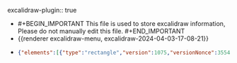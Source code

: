 excalidraw-plugin:: true

- #+BEGIN_IMPORTANT
  This file is used to store excalidraw information, Please do not manually edit this file.
  #+END_IMPORTANT
- {{renderer excalidraw-menu, excalidraw-2024-04-03-17-08-21}}
- ```json
  {"elements":[{"type":"rectangle","version":1075,"versionNonce":355472507,"isDeleted":false,"id":"P_SmOczugDo-tIIVD22qD","fillStyle":"solid","strokeWidth":2,"strokeStyle":"solid","roughness":1,"opacity":100,"angle":0,"x":759.2000427246094,"y":310.3999328613281,"strokeColor":"#1e1e1e","backgroundColor":"transparent","width":396.800018310547,"height":212.0435824598477,"seed":70445371,"groupIds":[],"frameId":null,"roundness":{"type":3},"boundElements":[{"id":"sjQxKeeyJxczSs2dctt8q","type":"arrow"}],"updated":1712135580249,"link":null,"locked":false},{"type":"text","version":518,"versionNonce":1269253563,"isDeleted":true,"id":"jiNV7I29PjgnFE5CLmWaa","fillStyle":"solid","strokeWidth":2,"strokeStyle":"solid","roughness":1,"opacity":100,"angle":0,"x":583.0000228881836,"y":678.3000183105469,"strokeColor":"#1e1e1e","backgroundColor":"transparent","width":9.999984741210938,"height":25,"seed":1192436725,"groupIds":[],"frameId":null,"roundness":null,"boundElements":[],"updated":1712135511404,"link":null,"locked":false,"fontSize":20,"fontFamily":1,"text":"","textAlign":"center","verticalAlign":"middle","containerId":"P_SmOczugDo-tIIVD22qD","originalText":"","lineHeight":1.25,"baseline":17},{"type":"rectangle","version":526,"versionNonce":1003328763,"isDeleted":true,"id":"bQpY78TAEFzY8qWUrKQeD","fillStyle":"solid","strokeWidth":2,"strokeStyle":"solid","roughness":1,"opacity":100,"angle":0,"x":1130.5999603271484,"y":505.60003662109375,"strokeColor":"#1e1e1e","backgroundColor":"transparent","width":389.6000061035156,"height":144,"seed":818582971,"groupIds":[],"frameId":null,"roundness":{"type":3},"boundElements":[],"updated":1712135422863,"link":null,"locked":false},{"type":"text","version":349,"versionNonce":1631489077,"isDeleted":true,"id":"JDbH4xlscwVX4x8_bBpd9","fillStyle":"solid","strokeWidth":2,"strokeStyle":"solid","roughness":1,"opacity":100,"angle":0,"x":1304.0299835205078,"y":565.1000366210938,"strokeColor":"#1e1e1e","backgroundColor":"transparent","width":42.739959716796875,"height":25,"seed":939927131,"groupIds":[],"frameId":null,"roundness":null,"boundElements":[],"updated":1712135422863,"link":null,"locked":false,"fontSize":20,"fontFamily":1,"text":"node","textAlign":"center","verticalAlign":"middle","containerId":"bQpY78TAEFzY8qWUrKQeD","originalText":"node","lineHeight":1.25,"baseline":17},{"type":"rectangle","version":758,"versionNonce":493580731,"isDeleted":false,"id":"Y5FwoX-20kQdDFBF8cLvv","fillStyle":"solid","strokeWidth":2,"strokeStyle":"solid","roughness":1,"opacity":100,"angle":0,"x":682.1999664306641,"y":710,"strokeColor":"#1e1e1e","backgroundColor":"transparent","width":558.3999938964845,"height":298.4000244140625,"seed":75114837,"groupIds":[],"frameId":null,"roundness":{"type":3},"boundElements":[{"id":"sjQxKeeyJxczSs2dctt8q","type":"arrow"}],"updated":1712135580249,"link":null,"locked":false},{"type":"text","version":539,"versionNonce":569522491,"isDeleted":true,"id":"ZVoMYcDGrfjs7HLzDgaMk","fillStyle":"solid","strokeWidth":2,"strokeStyle":"solid","roughness":1,"opacity":100,"angle":0,"x":1302.7999954223633,"y":675.5,"strokeColor":"#1e1e1e","backgroundColor":"transparent","width":9.999984741210938,"height":25,"seed":1114912437,"groupIds":[],"frameId":null,"roundness":null,"boundElements":[],"updated":1712135514429,"link":null,"locked":false,"fontSize":20,"fontFamily":1,"text":"","textAlign":"center","verticalAlign":"middle","containerId":"Y5FwoX-20kQdDFBF8cLvv","originalText":"","lineHeight":1.25,"baseline":17},{"type":"rectangle","version":762,"versionNonce":1472818075,"isDeleted":false,"id":"adKUetWwMpvixk9DXB1Xk","fillStyle":"solid","strokeWidth":2,"strokeStyle":"solid","roughness":1,"opacity":100,"angle":0,"x":995.1198811781926,"y":377.76497101185316,"strokeColor":"#1e1e1e","backgroundColor":"transparent","width":98.91575194651975,"height":77.31346278710818,"seed":244093851,"groupIds":[],"frameId":null,"roundness":{"type":3},"boundElements":[{"type":"text","id":"eRTU0OKc9ERKTScigEUj1"}],"updated":1712135568061,"link":null,"locked":false},{"type":"text","version":788,"versionNonce":678379579,"isDeleted":false,"id":"eRTU0OKc9ERKTScigEUj1","fillStyle":"solid","strokeWidth":2,"strokeStyle":"solid","roughness":1,"opacity":100,"angle":0,"x":1018.9057143047728,"y":407.53918040845804,"strokeColor":"#1e1e1e","backgroundColor":"transparent","width":51.344085693359375,"height":17.765043993898452,"seed":1821206587,"groupIds":[],"frameId":null,"roundness":null,"boundElements":[],"updated":1712135568061,"link":null,"locked":false,"fontSize":14.212035195118762,"fontFamily":1,"text":"Manage","textAlign":"center","verticalAlign":"middle","containerId":"adKUetWwMpvixk9DXB1Xk","originalText":"Manage","lineHeight":1.25,"baseline":12},{"type":"rectangle","version":669,"versionNonce":1521582299,"isDeleted":false,"id":"PYHsc3bp0wMEFlajFsZgV","fillStyle":"solid","strokeWidth":2,"strokeStyle":"solid","roughness":1,"opacity":100,"angle":0,"x":813.2057981519054,"y":374.0698115009397,"strokeColor":"#1e1e1e","backgroundColor":"transparent","width":98.91575194651975,"height":77.31346278710818,"seed":1904910843,"groupIds":[],"frameId":null,"roundness":{"type":3},"boundElements":[{"type":"text","id":"gPxLGj89Z6E3zDXl-nTJI"}],"updated":1712135568061,"link":null,"locked":false},{"type":"text","version":689,"versionNonce":1478667643,"isDeleted":false,"id":"gPxLGj89Z6E3zDXl-nTJI","fillStyle":"solid","strokeWidth":2,"strokeStyle":"solid","roughness":1,"opacity":100,"angle":0,"x":842.0550162882512,"y":403.84402089754457,"strokeColor":"#1e1e1e","backgroundColor":"transparent","width":41.217315673828125,"height":17.765043993898452,"seed":520590843,"groupIds":[],"frameId":null,"roundness":null,"boundElements":[],"updated":1712135568061,"link":null,"locked":false,"fontSize":14.212035195118762,"fontFamily":1,"text":"ETCD","textAlign":"center","verticalAlign":"middle","containerId":"PYHsc3bp0wMEFlajFsZgV","originalText":"ETCD","lineHeight":1.25,"baseline":12},{"type":"rectangle","version":533,"versionNonce":2027112373,"isDeleted":false,"id":"jWNZW1o1rHJtjdgNBC_rY","fillStyle":"solid","strokeWidth":2,"strokeStyle":"solid","roughness":1,"opacity":100,"angle":0,"x":723.4000091552734,"y":811.3999938964844,"strokeColor":"#1e1e1e","backgroundColor":"transparent","width":139.19998168945312,"height":108.79998779296875,"seed":555182997,"groupIds":[],"frameId":null,"roundness":{"type":3},"boundElements":[{"type":"text","id":"eNJBJldIAq8fWxXrBkmc3"}],"updated":1712135559031,"link":null,"locked":false},{"type":"text","version":431,"versionNonce":1591380245,"isDeleted":false,"id":"eNJBJldIAq8fWxXrBkmc3","fillStyle":"solid","strokeWidth":2,"strokeStyle":"solid","roughness":1,"opacity":100,"angle":0,"x":744.6400527954102,"y":853.2999877929688,"strokeColor":"#1e1e1e","backgroundColor":"transparent","width":96.71989440917969,"height":25,"seed":1454321909,"groupIds":[],"frameId":null,"roundness":null,"boundElements":[],"updated":1712135559031,"link":null,"locked":false,"fontSize":20,"fontFamily":1,"text":"drive-node","textAlign":"center","verticalAlign":"middle","containerId":"jWNZW1o1rHJtjdgNBC_rY","originalText":"drive-node","lineHeight":1.25,"baseline":17},{"type":"rectangle","version":704,"versionNonce":2033360501,"isDeleted":false,"id":"G6NlLU_uWdo3gKNxM140Q","fillStyle":"solid","strokeWidth":2,"strokeStyle":"solid","roughness":1,"opacity":100,"angle":0,"x":895.5998382568359,"y":810.8001403808594,"strokeColor":"#1e1e1e","backgroundColor":"transparent","width":139.19998168945312,"height":108.79998779296875,"seed":1994582395,"groupIds":[],"frameId":null,"roundness":{"type":3},"boundElements":[{"type":"text","id":"8NusayG513F5pjmuBoqm1"}],"updated":1712135559031,"link":null,"locked":false},{"type":"text","version":604,"versionNonce":782305237,"isDeleted":false,"id":"8NusayG513F5pjmuBoqm1","fillStyle":"solid","strokeWidth":2,"strokeStyle":"solid","roughness":1,"opacity":100,"angle":0,"x":903.1298904418945,"y":852.7001342773438,"strokeColor":"#1e1e1e","backgroundColor":"transparent","width":124.13987731933594,"height":25,"seed":123601435,"groupIds":[],"frameId":null,"roundness":null,"boundElements":[],"updated":1712135559031,"link":null,"locked":false,"fontSize":20,"fontFamily":1,"text":"network-node","textAlign":"center","verticalAlign":"middle","containerId":"G6NlLU_uWdo3gKNxM140Q","originalText":"network-node","lineHeight":1.25,"baseline":17},{"type":"rectangle","version":497,"versionNonce":1899709749,"isDeleted":false,"id":"RyqJRoqVTRyVoOZHFqnJv","fillStyle":"solid","strokeWidth":2,"strokeStyle":"solid","roughness":1,"opacity":100,"angle":0,"x":1067.199935913086,"y":809.7999572753906,"strokeColor":"#1e1e1e","backgroundColor":"transparent","width":139.19998168945312,"height":108.79998779296875,"seed":1259844853,"groupIds":[],"frameId":null,"roundness":{"type":3},"boundElements":[{"type":"text","id":"0bc1hBi4RJLeoTtZ50oGQ"}],"updated":1712135559031,"link":null,"locked":false},{"type":"text","version":389,"versionNonce":1416025749,"isDeleted":false,"id":"0bc1hBi4RJLeoTtZ50oGQ","fillStyle":"solid","strokeWidth":2,"strokeStyle":"solid","roughness":1,"opacity":100,"angle":0,"x":1115.429946899414,"y":851.699951171875,"strokeColor":"#1e1e1e","backgroundColor":"transparent","width":42.739959716796875,"height":25,"seed":1621053013,"groupIds":[],"frameId":null,"roundness":null,"boundElements":[],"updated":1712135559031,"link":null,"locked":false,"fontSize":20,"fontFamily":1,"text":"node","textAlign":"center","verticalAlign":"middle","containerId":"RyqJRoqVTRyVoOZHFqnJv","originalText":"node","lineHeight":1.25,"baseline":17},{"type":"arrow","version":87,"versionNonce":1489882395,"isDeleted":false,"id":"sjQxKeeyJxczSs2dctt8q","fillStyle":"solid","strokeWidth":2,"strokeStyle":"solid","roughness":1,"opacity":100,"angle":0,"x":946.4000244140625,"y":526.4000244140625,"strokeColor":"#1e1e1e","backgroundColor":"transparent","width":4.79998779296875,"height":182.39996337890625,"seed":775393909,"groupIds":[],"frameId":null,"roundness":{"type":2},"boundElements":[],"updated":1712135580249,"link":null,"locked":false,"startBinding":{"elementId":"P_SmOczugDo-tIIVD22qD","focus":0.07005409314026988,"gap":3.9565090928866766},"endBinding":{"elementId":"Y5FwoX-20kQdDFBF8cLvv","focus":-0.022046927389717835,"gap":1.20001220703125},"lastCommittedPoint":null,"startArrowhead":null,"endArrowhead":"arrow","points":[[0,0],[4.79998779296875,182.39996337890625]]}],"files":{},"appState":{"gridSize":null,"viewBackgroundColor":"#ffffff","zoom":{"value":1},"offsetTop":20,"offsetLeft":0,"scrollX":0,"scrollY":0,"viewModeEnabled":false,"zenModeEnabled":false}}
  ```